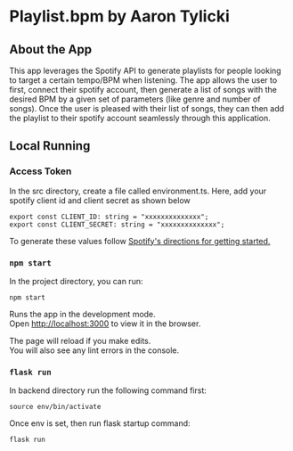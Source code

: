 # Playlist.bpm by Aaron Tylicki
## About the App
This app leverages the Spotify API to generate playlists for people looking to target a certain tempo/BPM when listening. The app allows the user to first, connect their spotify account, then generate a list of songs with the desired BPM by a given set of parameters (like genre and number of songs). Once the user is pleased with their list of songs, they can then add the playlist to their spotify account seamlessly through this application.

## Local Running
### Access Token
In the src directory, create a file called environment.ts. Here, add your spotify client id and client secret as shown below
```
export const CLIENT_ID: string = "xxxxxxxxxxxxxx";
export const CLIENT_SECRET: string = "xxxxxxxxxxxxxx";
```
To generate these values follow [Spotify's directions for getting started.](https://developer.spotify.com/documentation/web-api/tutorials/getting-started)

### `npm start`

In the project directory, you can run:

```
npm start
```
Runs the app in the development mode.<br /> Open
[http://localhost:3000](http://localhost:3000) to view it in the browser.

The page will reload if you make edits.<br /> You will also see any lint errors
in the console.

### `flask run`

In backend directory run the following command first:

``` 
source env/bin/activate
```
Once env is set, then run flask startup command:

```
flask run
```